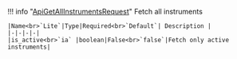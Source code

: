 !!! info "[ApiGetAllInstrumentsRequest](schemas/api_get_all_instruments_request.md)"
    Fetch all instruments<br>

    |Name<br>`Lite`|Type|Required<br>`Default`| Description |
    |-|-|-|-|
    |is_active<br>`ia` |boolean|False<br>`false`|Fetch only active instruments|
